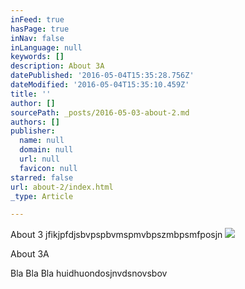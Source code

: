```yaml
---
inFeed: true
hasPage: true
inNav: false
inLanguage: null
keywords: []
description: About 3A
datePublished: '2016-05-04T15:35:28.756Z'
dateModified: '2016-05-04T15:35:10.459Z'
title: ''
author: []
sourcePath: _posts/2016-05-03-about-2.md
authors: []
publisher:
  name: null
  domain: null
  url: null
  favicon: null
starred: false
url: about-2/index.html
_type: Article

---
```

About 3 jfikjpfdjsbvpspbvmspmvbpszmbpsmfposjn
![](https://the-grid-user-content.s3-us-west-2.amazonaws.com/99ee87f7-28d9-489d-a518-87d5aa6523b0.png)

About 3A

Bla Bla Bla huidhuondosjnvdsnovsbov